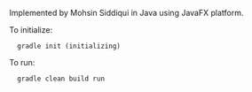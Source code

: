Implemented by Mohsin Siddiqui in Java using JavaFX platform.

To initialize:

      gradle init (initializing)
To run:

      gradle clean build run

